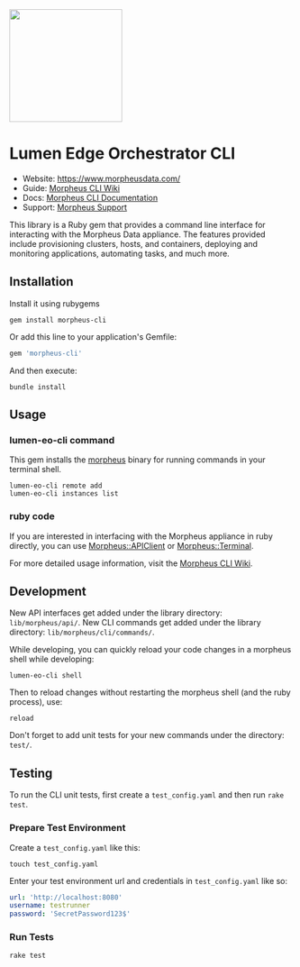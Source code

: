 <img src="https://morpheusdata.com/wp-content/uploads/2020/04/morpheus-logo-v2.svg" width="200px">

# Lumen Edge Orchestrator CLI

- Website: https://www.morpheusdata.com/
- Guide: [Morpheus CLI Wiki](https://github.com/gomorpheus/morpheus-cli/wiki)
- Docs: [Morpheus CLI Documentation](https://clidocs.morpheusdata.com)
- Support: [Morpheus Support](https://support.morpheusdata.com)

This library is a Ruby gem that provides a command line interface for interacting with the Morpheus Data appliance. The features provided include provisioning clusters, hosts, and containers, deploying and monitoring applications, automating tasks, and much more.

## Installation

Install it using rubygems

```shell
gem install morpheus-cli
```

Or add this line to your application's Gemfile:

```ruby
gem 'morpheus-cli'
```

And then execute:

```shell
bundle install
```

## Usage

### lumen-eo-cli command

This gem installs the [morpheus](https://github.com/aaronlumen/lumen-cli/wiki/CLI-Manual) binary for running commands in your terminal shell. 

```shell
lumen-eo-cli remote add
lumen-eo-cli instances list
```

### ruby code

If you are interested in interfacing with the Morpheus appliance in ruby directly, you can use [Morpheus::APIClient](https://github.com/aaronlumen/lumen-cli/wiki/APIClient) or [Morpheus::Terminal](https://github.com/aaronlumen/lumen-cli/wiki/Terminal).

For more detailed usage information, visit the [Morpheus CLI Wiki](https://github.com/aaronlumen/lumen-cli/wiki).


## Development

New API interfaces get added under the library directory: `lib/morpheus/api/`.
New CLI commands get added under the library directory: `lib/morpheus/cli/commands/`.

While developing, you can quickly reload your code changes in a morpheus shell while developing:

```shell
lumen-eo-cli shell
```

Then to reload changes without restarting the morpheus shell (and the ruby process), use:

```shell
reload
```

Don't forget to add unit tests for your new commands under the directory: `test/`.

## Testing

To run the CLI unit tests, first create a `test_config.yaml` and then run `rake test`.

### Prepare Test Environment

Create a `test_config.yaml` like this:

```shell
touch test_config.yaml
```

Enter your test environment url and credentials in `test_config.yaml` like so:

```yaml
url: 'http://localhost:8080'
username: testrunner
password: 'SecretPassword123$' 
```

### Run Tests

```shell
rake test
```

